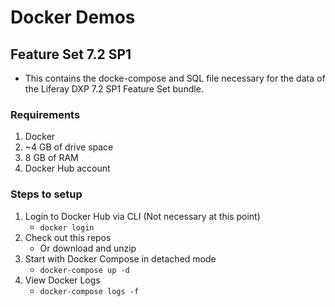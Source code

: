 # Docker Demos

## Feature Set 7.2 SP1
- This contains the docke-compose and SQL file necessary for the data of the Liferay DXP 7.2 SP1 Feature Set bundle.

### Requirements
1. Docker
2. ~4 GB of drive space
3. 8 GB of RAM
4. Docker Hub account

### Steps to setup
1. Login to Docker Hub via CLI (Not necessary at this point)
	- `docker login`
2. Check out this repos
	- Or download and unzip
3. Start with Docker Compose in detached mode
	- `docker-compose up -d`
4. View Docker Logs
	- `docker-compose logs -f`
